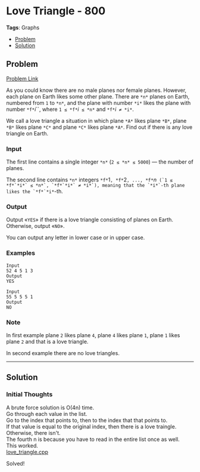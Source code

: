 # Love Triangle - 800
**Tags**: Graphs  
- [Problem](#problem)
- [Solution](#solution)

## Problem
[Problem Link](https://codeforces.com/problemset/problem/939/A)  

As you could know there are no male planes nor female planes. However, each plane on Earth likes some other plane. There are `*n*` planes on Earth, numbered from `1` to `*n*`, and the plane with number `*i*` likes the plane with number `*f*`*i*``, where `1 ≤ *f*`*i*` ≤ *n*` and `*f*`*i*` ≠ *i*`.  

We call a love triangle a situation in which plane `*A*` likes plane `*B*`, plane `*B*` likes plane `*C*` and plane `*C*` likes plane `*A*`. Find out if there is any love triangle on Earth.  
  
### Input
The first line contains a single integer `*n*` (`2 ≤ *n* ≤ 5000`) — the number of planes.  

The second line contains `*n*` integers `*f*`1`, *f*`2`, ..., *f*`*n*`` (`1 ≤ *f*`*i*` ≤ *n*`, `*f*`*i*` ≠ *i*`), meaning that the `*i*`-th plane likes the `*f*`*i*``-th.  
  
### Output
Output «`YES`» if there is a love triangle consisting of planes on Earth. Otherwise, output «`NO`».  

You can output any letter in lower case or in upper case.

### Examples
```
Input
52 4 5 1 3
Output
YES
```
```
Input
55 5 5 5 1
Output
NO
```

### Note
In first example plane `2` likes plane `4`, plane `4` likes plane `1`, plane `1` likes plane `2` and that is a love triangle.  

In second example there are no love triangles.


-----
## Solution

### Initial Thoughts
A brute force solution is O(4n) time.  
Go through each value in the list.  
Go to the index that points to, then to the index that that points to.  
If that value is equal to the original index, then there is a love traingle. Otherwise, there isn't.  
The fourth n is because you have to read in the entire list once as well.  
This worked.  
[love_triangle.cpp](./love_triangle.cpp)  

Solved!  